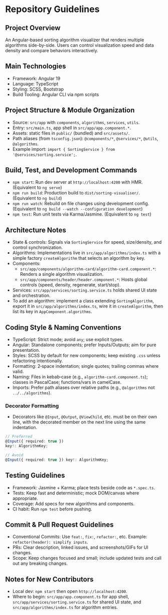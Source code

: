 # Repository Guidelines

## Project Overview
An Angular-based sorting algorithm visualizer that renders multiple algorithms side-by-side. Users can control visualization speed and data density and compare behaviors interactively.

## Main Technologies
- Framework: Angular 19
- Language: TypeScript
- Styling: SCSS, Bootstrap
- Build Tooling: Angular CLI via npm scripts

## Project Structure & Module Organization
- Source: `src/app` with `components`, `algorithms`, `services`, `utils`.
- Entry: `src/main.ts`, app shell in `src/app/app.component.*`.
- Assets: static files in `public/` (bundled) and `src/assets/`.
- Path aliases (from `tsconfig.json`): `@components/*`, `@services/*`, `@utils`, `@algorithms`.
- Example import: `import { SortingService } from '@services/sorting.service';`.

## Build, Test, and Development Commands
- `npm start`: Run dev server at `http://localhost:4200` with HMR. (Equivalent to `ng serve`)
- `npm run build`: Production build to `dist/sorting-visualiser/`. (Equivalent to `ng build`)
- `npm run watch`: Rebuild on file changes using development config. (Equivalent to `ng build --watch --configuration development`)
- `npm test`: Run unit tests via Karma/Jasmine. (Equivalent to `ng test`)

## Architecture Notes
- State & controls: Signals via `SortingService` for speed, size/density, and control synchronization.
- Algorithms: Implementations live in `src/app/algorithms/index.ts` with a simple factory `createAlgorithm` that selects an algorithm by key.
- Components:
  - `src/app/components/algorithm-card/algorithm-card.component.*`: Renders a single algorithm visualization.
  - `src/app/components/header/header.component.*`: Hosts global controls (speed, density, regenerate, start/stop).
- Services: `src/app/services/sorting.service.ts` holds shared UI state and orchestration.
- To add an algorithm: implement a class extending `SortingAlgorithm`, export it in `src/app/algorithms/index.ts`, wire it in `createAlgorithm`, then list its key in `AppComponent.algorithms`.

## Coding Style & Naming Conventions
- TypeScript: Strict mode; avoid `any`; use explicit types.
- Angular: Standalone components; prefer Inputs/Outputs; aim for pure presentation.
- Styles: SCSS by default for new components; keep existing `.css` unless refactoring intentionally.
- Formatting: 2‑space indentation; single quotes; trailing commas where valid.
- Naming: Files in kebab‑case (e.g., `algorithm-card.component.ts`); classes in PascalCase; functions/vars in camelCase.
- Imports: Prefer path aliases over relative paths (e.g., `@algorithms` not `../../algorithms`).

### Decorator Formatting
- Decorators like `@Input`, `@Output`, `@ViewChild`, etc. must be on their own line, with the decorated member on the next line using the same indentation.

```ts
// Preferred
@Input({ required: true })
key!: AlgorithmKey;

// Avoid
@Input({ required: true }) key!: AlgorithmKey;
```

## Testing Guidelines
- Framework: Jasmine + Karma; place tests beside code as `*.spec.ts`.
- Tests: Keep fast and deterministic; mock DOM/canvas where appropriate.
- Coverage: Add specs for new algorithms and components.
- CI habit: Run `npm test` before pushing.

## Commit & Pull Request Guidelines
- Conventional Commits: Use `feat:`, `fix:`, `refactor:`, etc. Example: `refactor(header): simplify inputs`.
- PRs: Clear description, linked issues, and screenshots/GIFs for UI changes.
- Scope: Keep changes focused and small; include updated tests and call out any breaking changes.

## Notes for New Contributors
- Local dev: `npm start` then open `http://localhost:4200`.
- Where to begin: `src/app/app.component.ts` for app shell, `src/app/services/sorting.service.ts` for shared UI state, and `src/app/algorithms/index.ts` for algorithm entries.
